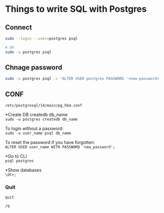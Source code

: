 # Things to write SQL with Postgres

## Connect
```bash
sudo --login --user=postgres psql

# OR
sudo -u postgres psql
```

## Chnage password
```bash
sudo -u postgres psql -c "ALTER USER postgres PASSWORD '<new-password>';"
```

## CONF
```
/etc/postgresql/14/main/pg_hba.conf
```

*Create DB
createdb db_name</br>
`sudo -u postgres createdb db_name`

To login without a password:</br>
`sudo -u user_name psql db_name`

To reset the password if you have forgotten:</br>
`ALTER USER user_name WITH PASSWORD 'new_password';`

*Go to CLI</br>
`psql postgres`

*Show databases</br>
`\dt+;`

### Quit
```psql
quit

/q
```
